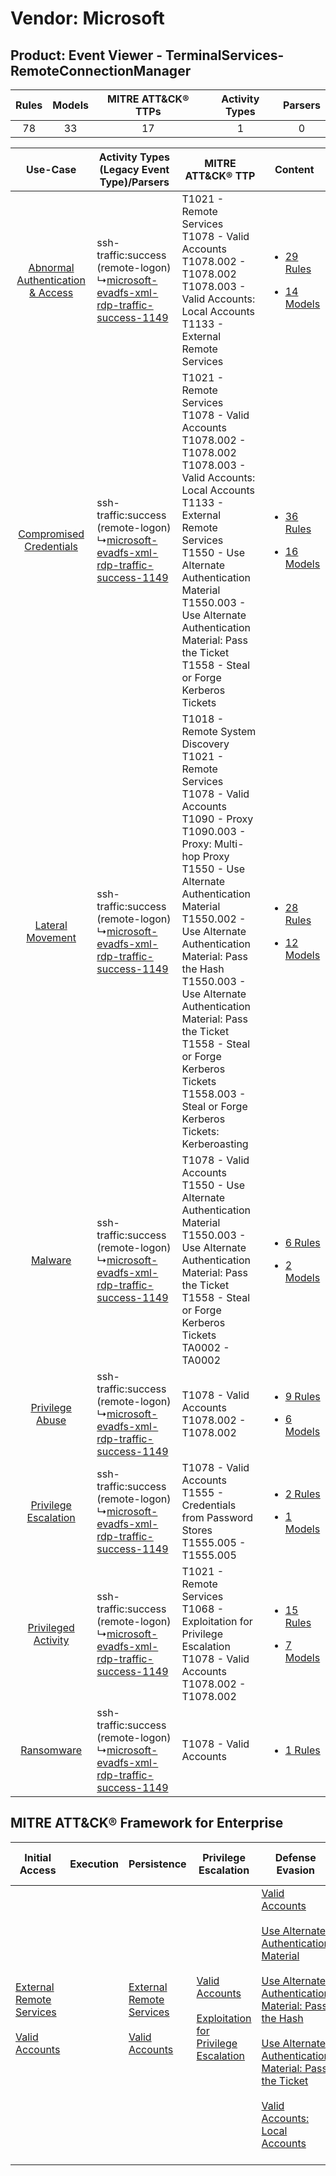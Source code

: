 Vendor: Microsoft
=================
Product: Event Viewer - TerminalServices-RemoteConnectionManager
----------------------------------------------------------------
| Rules | Models | MITRE ATT&CK® TTPs | Activity Types | Parsers |
|:-----:|:------:|:------------------:|:--------------:|:-------:|
|  78   |   33   |         17         |       1        |    0    |

|    Use-Case    | Activity Types (Legacy Event Type)/Parsers    | MITRE ATT&CK® TTP    | Content    |
|:----:| ---- | ---- | ---- |
| [Abnormal Authentication & Access](../../../UseCases/uc_abnormal_authentication_&_access.md) |  ssh-traffic:success (remote-logon)<br> ↳[microsoft-evadfs-xml-rdp-traffic-success-1149](Ps/pC_microsoftevadfsxmlrdptrafficsuccess1149.md)<br> | T1021 - Remote Services<br>T1078 - Valid Accounts<br>T1078.002 - T1078.002<br>T1078.003 - Valid Accounts: Local Accounts<br>T1133 - External Remote Services<br>    | [<ul><li>29 Rules</li></ul><ul><li>14 Models</li></ul>](RM/r_m_microsoft_event_viewer_-_terminalservices-remoteconnectionmanager_Abnormal_Authentication_&_Access.md) |
|          [Compromised Credentials](../../../UseCases/uc_compromised_credentials.md)          |  ssh-traffic:success (remote-logon)<br> ↳[microsoft-evadfs-xml-rdp-traffic-success-1149](Ps/pC_microsoftevadfsxmlrdptrafficsuccess1149.md)<br> | T1021 - Remote Services<br>T1078 - Valid Accounts<br>T1078.002 - T1078.002<br>T1078.003 - Valid Accounts: Local Accounts<br>T1133 - External Remote Services<br>T1550 - Use Alternate Authentication Material<br>T1550.003 - Use Alternate Authentication Material: Pass the Ticket<br>T1558 - Steal or Forge Kerberos Tickets<br>    | [<ul><li>36 Rules</li></ul><ul><li>16 Models</li></ul>](RM/r_m_microsoft_event_viewer_-_terminalservices-remoteconnectionmanager_Compromised_Credentials.md)          |
|    [Lateral Movement](../../../UseCases/uc_lateral_movement.md)    |  ssh-traffic:success (remote-logon)<br> ↳[microsoft-evadfs-xml-rdp-traffic-success-1149](Ps/pC_microsoftevadfsxmlrdptrafficsuccess1149.md)<br> | T1018 - Remote System Discovery<br>T1021 - Remote Services<br>T1078 - Valid Accounts<br>T1090 - Proxy<br>T1090.003 - Proxy: Multi-hop Proxy<br>T1550 - Use Alternate Authentication Material<br>T1550.002 - Use Alternate Authentication Material: Pass the Hash<br>T1550.003 - Use Alternate Authentication Material: Pass the Ticket<br>T1558 - Steal or Forge Kerberos Tickets<br>T1558.003 - Steal or Forge Kerberos Tickets: Kerberoasting<br> | [<ul><li>28 Rules</li></ul><ul><li>12 Models</li></ul>](RM/r_m_microsoft_event_viewer_-_terminalservices-remoteconnectionmanager_Lateral_Movement.md)    |
|    [Malware](../../../UseCases/uc_malware.md)    |  ssh-traffic:success (remote-logon)<br> ↳[microsoft-evadfs-xml-rdp-traffic-success-1149](Ps/pC_microsoftevadfsxmlrdptrafficsuccess1149.md)<br> | T1078 - Valid Accounts<br>T1550 - Use Alternate Authentication Material<br>T1550.003 - Use Alternate Authentication Material: Pass the Ticket<br>T1558 - Steal or Forge Kerberos Tickets<br>TA0002 - TA0002<br>    | [<ul><li>6 Rules</li></ul><ul><li>2 Models</li></ul>](RM/r_m_microsoft_event_viewer_-_terminalservices-remoteconnectionmanager_Malware.md)    |
|    [Privilege Abuse](../../../UseCases/uc_privilege_abuse.md)    |  ssh-traffic:success (remote-logon)<br> ↳[microsoft-evadfs-xml-rdp-traffic-success-1149](Ps/pC_microsoftevadfsxmlrdptrafficsuccess1149.md)<br> | T1078 - Valid Accounts<br>T1078.002 - T1078.002<br>    | [<ul><li>9 Rules</li></ul><ul><li>6 Models</li></ul>](RM/r_m_microsoft_event_viewer_-_terminalservices-remoteconnectionmanager_Privilege_Abuse.md)    |
|    [Privilege Escalation](../../../UseCases/uc_privilege_escalation.md)    |  ssh-traffic:success (remote-logon)<br> ↳[microsoft-evadfs-xml-rdp-traffic-success-1149](Ps/pC_microsoftevadfsxmlrdptrafficsuccess1149.md)<br> | T1078 - Valid Accounts<br>T1555 - Credentials from Password Stores<br>T1555.005 - T1555.005<br>    | [<ul><li>2 Rules</li></ul><ul><li>1 Models</li></ul>](RM/r_m_microsoft_event_viewer_-_terminalservices-remoteconnectionmanager_Privilege_Escalation.md)    |
|    [Privileged Activity](../../../UseCases/uc_privileged_activity.md)    |  ssh-traffic:success (remote-logon)<br> ↳[microsoft-evadfs-xml-rdp-traffic-success-1149](Ps/pC_microsoftevadfsxmlrdptrafficsuccess1149.md)<br> | T1021 - Remote Services<br>T1068 - Exploitation for Privilege Escalation<br>T1078 - Valid Accounts<br>T1078.002 - T1078.002<br>    | [<ul><li>15 Rules</li></ul><ul><li>7 Models</li></ul>](RM/r_m_microsoft_event_viewer_-_terminalservices-remoteconnectionmanager_Privileged_Activity.md)    |
|    [Ransomware](../../../UseCases/uc_ransomware.md)    |  ssh-traffic:success (remote-logon)<br> ↳[microsoft-evadfs-xml-rdp-traffic-success-1149](Ps/pC_microsoftevadfsxmlrdptrafficsuccess1149.md)<br> | T1078 - Valid Accounts<br>    | [<ul><li>1 Rules</li></ul>](RM/r_m_microsoft_event_viewer_-_terminalservices-remoteconnectionmanager_Ransomware.md)    |

MITRE ATT&CK® Framework for Enterprise
--------------------------------------
| Initial Access                                                                                                                                   | Execution | Persistence                                                                                                                                      | Privilege Escalation                                                                                                                                          | Defense Evasion                                                                                                                                                                                                                                                                                                                                                                                                                                                                  | Credential Access                                                                                                                                                                                                                                                                | Discovery                                                                    | Lateral Movement                                                                                                                                               | Collection | Command and Control                                                                                                                       | Exfiltration | Impact |
| ------------------------------------------------------------------------------------------------------------------------------------------------ | --------- | ------------------------------------------------------------------------------------------------------------------------------------------------ | ------------------------------------------------------------------------------------------------------------------------------------------------------------- | -------------------------------------------------------------------------------------------------------------------------------------------------------------------------------------------------------------------------------------------------------------------------------------------------------------------------------------------------------------------------------------------------------------------------------------------------------------------------------- | -------------------------------------------------------------------------------------------------------------------------------------------------------------------------------------------------------------------------------------------------------------------------------- | ---------------------------------------------------------------------------- | -------------------------------------------------------------------------------------------------------------------------------------------------------------- | ---------- | ----------------------------------------------------------------------------------------------------------------------------------------- | ------------ | ------ |
| [External Remote Services](https://attack.mitre.org/techniques/T1133)<br><br>[Valid Accounts](https://attack.mitre.org/techniques/T1078)<br><br> |           | [External Remote Services](https://attack.mitre.org/techniques/T1133)<br><br>[Valid Accounts](https://attack.mitre.org/techniques/T1078)<br><br> | [Valid Accounts](https://attack.mitre.org/techniques/T1078)<br><br>[Exploitation for Privilege Escalation](https://attack.mitre.org/techniques/T1068)<br><br> | [Valid Accounts](https://attack.mitre.org/techniques/T1078)<br><br>[Use Alternate Authentication Material](https://attack.mitre.org/techniques/T1550)<br><br>[Use Alternate Authentication Material: Pass the Hash](https://attack.mitre.org/techniques/T1550/002)<br><br>[Use Alternate Authentication Material: Pass the Ticket](https://attack.mitre.org/techniques/T1550/003)<br><br>[Valid Accounts: Local Accounts](https://attack.mitre.org/techniques/T1078/003)<br><br> | [Steal or Forge Kerberos Tickets](https://attack.mitre.org/techniques/T1558)<br><br>[Credentials from Password Stores](https://attack.mitre.org/techniques/T1555)<br><br>[Steal or Forge Kerberos Tickets: Kerberoasting](https://attack.mitre.org/techniques/T1558/003)<br><br> | [Remote System Discovery](https://attack.mitre.org/techniques/T1018)<br><br> | [Remote Services](https://attack.mitre.org/techniques/T1021)<br><br>[Use Alternate Authentication Material](https://attack.mitre.org/techniques/T1550)<br><br> |            | [Proxy: Multi-hop Proxy](https://attack.mitre.org/techniques/T1090/003)<br><br>[Proxy](https://attack.mitre.org/techniques/T1090)<br><br> |              |        |